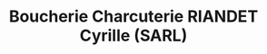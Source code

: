 ---
title: "Boucherie Charcuterie RIANDET Cyrille (SARL)"
url: /marsannay-le-bois/boucherie-charcuterie-riandet-cyrille-sarl/
shop: boucherie
---